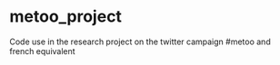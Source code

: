 # metoo_project
Code use in the research project on the twitter campaign #metoo and french equivalent
